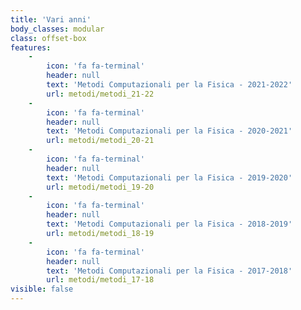 ```yaml
---
title: 'Vari anni'
body_classes: modular
class: offset-box
features:
    -
        icon: 'fa fa-terminal'
        header: null
        text: 'Metodi Computazionali per la Fisica - 2021-2022'
        url: metodi/metodi_21-22
    -
        icon: 'fa fa-terminal'
        header: null
        text: 'Metodi Computazionali per la Fisica - 2020-2021'
        url: metodi/metodi_20-21
    -
        icon: 'fa fa-terminal'
        header: null
        text: 'Metodi Computazionali per la Fisica - 2019-2020'
        url: metodi/metodi_19-20
    -
        icon: 'fa fa-terminal'
        header: null
        text: 'Metodi Computazionali per la Fisica - 2018-2019'
        url: metodi/metodi_18-19
    -
        icon: 'fa fa-terminal'
        header: null
        text: 'Metodi Computazionali per la Fisica - 2017-2018'
        url: metodi/metodi_17-18
visible: false
---
```


